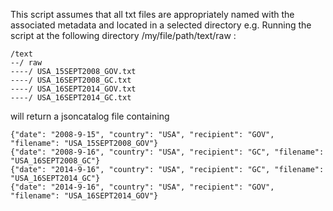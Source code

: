 This script assumes that all txt files are appropriately named with the associated metadata and located in a selected directory
e.g. Running the script at the following directory /my/file/path/text/raw  :


    /text
    --/ raw
    ----/ USA_15SEPT2008_GOV.txt
    ----/ USA_16SEPT2008_GC.txt
    ----/ USA_16SEPT2014_GOV.txt
    ----/ USA_16SEPT2014_GC.txt


will return a jsoncatalog file containing


    {"date": "2008-9-15", "country": "USA", "recipient": "GOV", "filename": "USA_15SEPT2008_GOV"}
    {"date": "2008-9-16", "country": "USA", "recipient": "GC", "filename": "USA_16SEPT2008_GC"}
    {"date": "2014-9-16", "country": "USA", "recipient": "GC", "filename": "USA_16SEPT2014_GC"}
    {"date": "2014-9-16", "country": "USA", "recipient": "GOV", "filename": "USA_16SEPT2014_GOV"}

